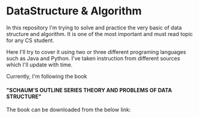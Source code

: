 # DataStructure & Algorithm 

In this repository I'm trying to solve and practice the very basic of data structure and algorithm. It is one of the most important and must read topic for any CS student. 

Here I'll try to cover it using two or three different programing languages such as Java and Python. 
I've taken instruction from different sources which I'll update with time.

Currently, I'm following the book 
#### "SCHAUM'S OUTLINE SERIES THEORY AND PROBLEMS OF DATA STRUCTURE"

The book can be downloaded from the below link: